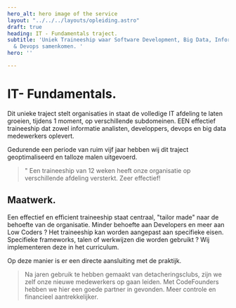 ```yaml
---
hero_alt: hero image of the service
layout: "../../../layouts/opleiding.astro"
draft: true
heading: IT - Fundamentals traject.
subtitle: 'Uniek Traineeship waar Software Development, Big Data, Informatie Analyse
  & Devops samenkomen. '
hero: ''

---
```

# IT- Fundamentals.

Dit unieke traject stelt organisaties in staat de volledige IT afdeling te laten groeien, tijdens 1 moment,  op verschillende subdomeinen. EEN effectief traineeship dat zowel informatie analisten, developpers, devops en big data medewerkers oplevert.

Gedurende een  periode van ruim vijf jaar hebben wij dit traject geoptimaliseerd en talloze malen uitgevoerd.

> " Een traineeship van 12 weken heeft onze organisatie op verschillende afdeling versterkt. Zeer effectief!

## Maatwerk.

Een effectief en efficient traineeship staat centraal, "tailor made" naar de behoefte van de organisatie. Minder behoefte aan Developers en meer aan Low Coders ? Het traineeship kan worden aangepast aan specifieke eisen.  Specifieke frameworks, talen of werkwijzen die worden gebruikt ?  Wij implementeren deze in het curriculum.  
  
 Op deze manier is er een directe aansluiting met de praktijk.

> Na jaren gebruik te hebben gemaakt van detacheringsclubs, zijn we zelf onze nieuwe medewerkers op gaan leiden. Met CodeFounders hebben we hier een goede partner in gevonden. Meer controle en financieel aantrekkelijker.

### 